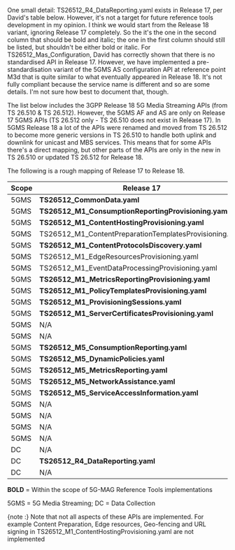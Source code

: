 One small detail: TS26512_R4_DataReporting.yaml exists in Release 17, per David's table below. However, it's not a target for future reference tools development in my opinion. I think we would start from the Release 18 variant, ignoring Release 17 completely. So the it's the one in the second column that should be bold and italic; the one in the first column should still be listed, but shouldn't be either bold or italic.
For TS26512_Mas_Configuration, David has correctly shown that there is no standardised API in Release 17. However, we have implemented a pre-standardisation variant of the 5GMS AS configuration API at reference point M3d that is quite similar to what eventually appeared in Release 18. It's not fully compliant because the service name is different and so are some details. I'm not sure how best to document that, though.

The list below includes the 3GPP Release 18 5G Media Streaming APIs (from TS 26.510 & TS 26.512). However, the 5GMS AF and AS are only on Release 17 5GMS  APIs (TS 26.512 only - TS 26.510 does not exist in Release 17). In 5GMS Release 18 a lot of the APIs were renamed and moved from TS 26.512 to become more generic versions in TS 26.510 to handle both uplink and downlink for unicast and MBS services. This means that for some APIs there's a direct mapping, but other parts of the APIs are only in the new in TS 26.510 or updated TS 26.512 for Release 18.

The following is a rough mapping of Release 17 to Release 18.

Scope | Release 17 | Release 18
----- | ---------- | ----------
5GMS | **TS26512_CommonData.yaml**	| TS26510_CommonData.yaml, TS26512_CommonData.yaml |
5GMS | **TS26512_M1_ConsumptionReportingProvisioning.yaml** | TS26510_Maf_Provisioning_ConsumptionReporting.yaml
5GMS | **TS26512_M1_ContentHostingProvisioning.yaml** | TS26510_Maf_Provisioning_ContentHosting.yaml
5GMS | TS26512_M1_ContentPreparationTemplatesProvisioning.yaml | TS26510_Maf_Provisioning_ContentPreparationTemplates.yaml
5GMS | **TS26512_M1_ContentProtocolsDiscovery.yaml** |	TS26510_Maf_Provisioning_ContentProtocols.yaml
5GMS | TS26512_M1_EdgeResourcesProvisioning.yaml | TS26510_Maf_Provisioning_EdgeResources.yaml
5GMS | TS26512_M1_EventDataProcessingProvisioning.yaml | TS26510_Maf_Provisioning_EventDataProcessing.yaml
5GMS | **TS26512_M1_MetricsReportingProvisioning.yaml** | TS26510_Maf_Provisioning_MetricsReporting.yaml
5GMS | **TS26512_M1_PolicyTemplatesProvisioning.yaml** | TS26510_Maf_Provisioning_PolicyTemplates.yaml
5GMS | **TS26512_M1_ProvisioningSessions.yaml** | TS26510_Maf_Provisioning_ProvisioningSessions.yaml
5GMS | **TS26512_M1_ServerCertificatesProvisioning.yaml** | TS26510_Maf_Provisioning_ServerCertificates.yaml
5GMS | N/A | TS26510_Maf_Provisioning_ContentPublishing.yaml
5GMS | N/A | TS26510_Maf_Provisioning_RealTimeCommunication.yaml
5GMS | **TS26512_M5_ConsumptionReporting.yaml** | TS26510_Maf_SessionHandling_ConsumptionReporting.yaml
5GMS | **TS26512_M5_DynamicPolicies.yaml** | TS26510_Maf_SessionHandling_DynamicPolicy.yaml
5GMS | **TS26512_M5_MetricsReporting.yaml** | TS26510_Maf_SessionHandling_MetricsReporting.yaml
5GMS | **TS26512_M5_NetworkAssistance.yaml** | TS26510_Maf_SessionHandling_NetworkAssistance.yaml
5GMS | **TS26512_M5_ServiceAccessInformation.yaml** | TS26510_Maf_SessionHandling_ServiceAccessInformation.yaml
5GMS | N/A | TS26512_Mas_Configuration_ContentHosting.yaml
5GMS | N/A | TS26512_Mas_Configuration_ContentPreparationTemplates.yaml
5GMS | N/A | TS26512_Mas_Configuration_ContentPublishing.yaml
5GMS | N/A | TS26512_Mas_Configuration_ServerCertificates.yaml
DC | N/A | **TS26512_R2_DataReporting.yaml**
DC | **TS26512_R4_DataReporting.yaml** | TS26512_R4_DataReporting.yaml
DC | N/A | **TS26512_EventExposure.yaml**

**BOLD** = Within the scope of 5G-MAG Reference Tools implementations

5GMS = 5G Media Streaming; DC = Data Collection

{note :}
Note that not all aspects of these APIs are implemented. For example Content Preparation, Edge resources, Geo-fencing and URL signing in TS26512_M1_ContentHostingProvisioning.yaml are not implemented
